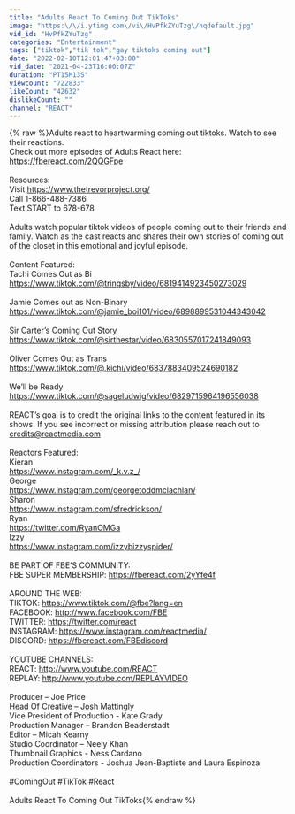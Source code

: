 ```yaml
---
title: "Adults React To Coming Out TikToks"
image: "https:\/\/i.ytimg.com\/vi\/HvPfkZYuTzg\/hqdefault.jpg"
vid_id: "HvPfkZYuTzg"
categories: "Entertainment"
tags: ["tiktok","tik tok","gay tiktoks coming out"]
date: "2022-02-10T12:01:47+03:00"
vid_date: "2021-04-23T16:00:07Z"
duration: "PT15M13S"
viewcount: "722833"
likeCount: "42632"
dislikeCount: ""
channel: "REACT"
---
```

{% raw %}Adults react to heartwarming coming out tiktoks. Watch to see their reactions.<br />Check out more episodes of Adults React here: <a rel="nofollow" target="blank" href="https://fbereact.com/2QQGFpe">https://fbereact.com/2QQGFpe</a><br /><br />Resources:<br />Visit <a rel="nofollow" target="blank" href="https://www.thetrevorproject.org/">https://www.thetrevorproject.org/</a><br />Call 1-866-488-7386<br />Text START to 678-678<br /><br />Adults watch popular tiktok videos of people coming out to their friends and family. Watch as the cast reacts and shares their own stories of coming out of the closet in this emotional and joyful episode.<br /><br />Content Featured:<br />Tachi Comes Out as Bi<br /><a rel="nofollow" target="blank" href="https://www.tiktok.com/@tringsby/video/6819414923450273029">https://www.tiktok.com/@tringsby/video/6819414923450273029</a><br /><br />Jamie Comes out as Non-Binary<br /><a rel="nofollow" target="blank" href="https://www.tiktok.com/@jamie_boi101/video/6898899531044343042">https://www.tiktok.com/@jamie_boi101/video/6898899531044343042</a><br /><br />Sir Carter’s Coming Out Story<br /><a rel="nofollow" target="blank" href="https://www.tiktok.com/@sirthestar/video/6830557017241849093">https://www.tiktok.com/@sirthestar/video/6830557017241849093</a><br /><br />Oliver Comes Out as Trans<br /><a rel="nofollow" target="blank" href="https://www.tiktok.com/@.kichi/video/6837883409524690182">https://www.tiktok.com/@.kichi/video/6837883409524690182</a><br /><br />We’ll be Ready<br /><a rel="nofollow" target="blank" href="https://www.tiktok.com/@sageludwig/video/6829715964196556038">https://www.tiktok.com/@sageludwig/video/6829715964196556038</a><br /><br />REACT’s goal is to credit the original links to the content featured in its shows. If you see incorrect or missing attribution please reach out to credits@reactmedia.com<br /><br />Reactors Featured:<br />Kieran<br /><a rel="nofollow" target="blank" href="https://www.instagram.com/_k.v.z_/">https://www.instagram.com/_k.v.z_/</a><br />George<br /><a rel="nofollow" target="blank" href="https://www.instagram.com/georgetoddmclachlan/">https://www.instagram.com/georgetoddmclachlan/</a><br />Sharon<br /><a rel="nofollow" target="blank" href="https://www.instagram.com/sfredrickson/">https://www.instagram.com/sfredrickson/</a><br />Ryan<br /><a rel="nofollow" target="blank" href="https://twitter.com/RyanOMGa">https://twitter.com/RyanOMGa</a><br />Izzy<br /><a rel="nofollow" target="blank" href="https://www.instagram.com/izzybizzyspider/">https://www.instagram.com/izzybizzyspider/</a><br /><br />BE PART OF FBE’S COMMUNITY:<br />FBE SUPER MEMBERSHIP: <a rel="nofollow" target="blank" href="https://fbereact.com/2yYfe4f">https://fbereact.com/2yYfe4f</a><br /><br />AROUND THE WEB:<br />TIKTOK: <a rel="nofollow" target="blank" href="https://www.tiktok.com/@fbe?lang=en">https://www.tiktok.com/@fbe?lang=en</a><br />FACEBOOK: <a rel="nofollow" target="blank" href="http://www.facebook.com/FBE">http://www.facebook.com/FBE</a><br />TWITTER: <a rel="nofollow" target="blank" href="https://twitter.com/react">https://twitter.com/react</a><br />INSTAGRAM: <a rel="nofollow" target="blank" href="https://www.instagram.com/reactmedia/">https://www.instagram.com/reactmedia/</a><br />DISCORD: <a rel="nofollow" target="blank" href="https://fbereact.com/FBEdiscord">https://fbereact.com/FBEdiscord</a><br /><br />YOUTUBE CHANNELS:<br />REACT: <a rel="nofollow" target="blank" href="http://www.youtube.com/REACT">http://www.youtube.com/REACT</a><br />REPLAY: <a rel="nofollow" target="blank" href="http://www.youtube.com/REPLAYVIDEO">http://www.youtube.com/REPLAYVIDEO</a><br /><br />Producer – Joe Price<br />Head Of Creative – Josh Mattingly<br />Vice President of Production - Kate Grady<br />Production Manager – Brandon Beaderstadt<br />Editor – Micah Kearny<br />Studio Coordinator – Neely Khan<br />Thumbnail Graphics - Ness Cardano<br />Production Coordinators - Joshua Jean-Baptiste and Laura Espinoza<br /><br />#ComingOut #TikTok #React<br /><br />Adults React To Coming Out TikToks{% endraw %}

